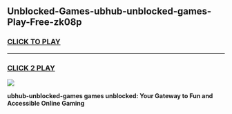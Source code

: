 
## Unblocked-Games-ubhub-unblocked-games-Play-Free-zk08p
<h3>
<a href="https://premium76.site?title=ubhub-unblocked-games&ref=18A1">CLICK TO PLAY</a></h3>
<hr>

<h3>
<a href="https://premium76.site?title=ubhub-unblocked-games&ref=18A1">CLICK 2 PLAY</a>
  
</h3>

<a href="https://premium76.site?title=ubhub-unblocked-games&ref=18A1"><img src="https://clearcache.store/games.png"></a>


**ubhub-unblocked-games games unblocked: Your Gateway to Fun and Accessible Online Gaming**
